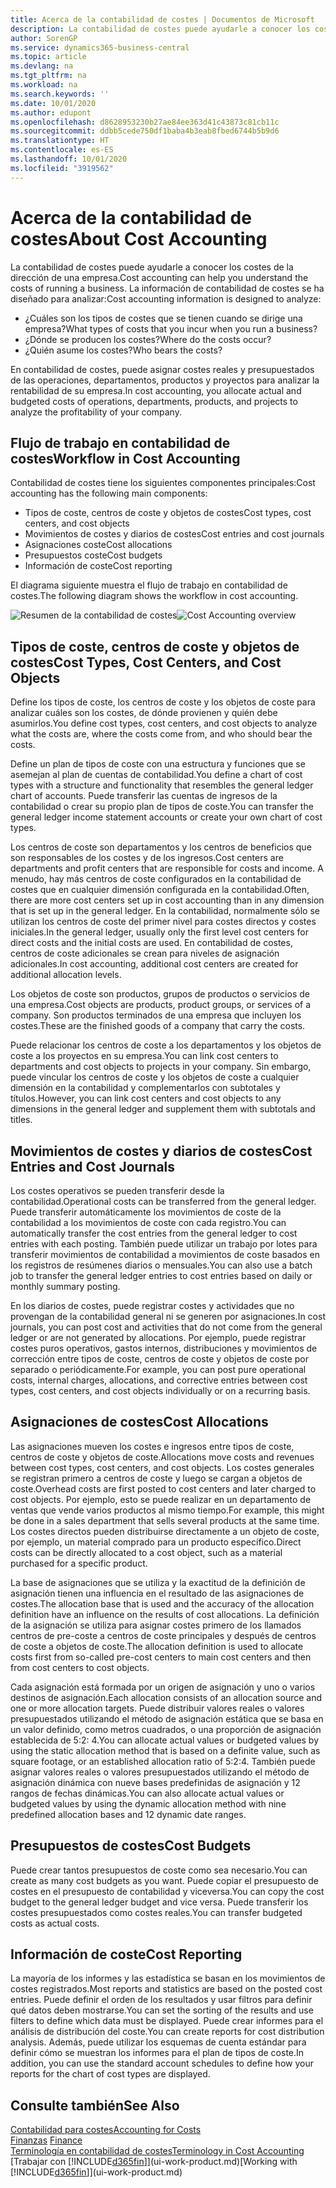 ```yaml
---
title: Acerca de la contabilidad de costes | Documentos de Microsoft
description: La contabilidad de costes puede ayudarle a conocer los costes de la dirección de una empresa.
author: SorenGP
ms.service: dynamics365-business-central
ms.topic: article
ms.devlang: na
ms.tgt_pltfrm: na
ms.workload: na
ms.search.keywords: ''
ms.date: 10/01/2020
ms.author: edupont
ms.openlocfilehash: d8628953230b27ae84ee363d41c43873c81cb11c
ms.sourcegitcommit: ddbb5cede750df1baba4b3eab8fbed6744b5b9d6
ms.translationtype: HT
ms.contentlocale: es-ES
ms.lasthandoff: 10/01/2020
ms.locfileid: "3919562"
---
```

# <a name="about-cost-accounting"></a><span data-ttu-id="3e132-103">Acerca de la contabilidad de costes</span><span class="sxs-lookup"><span data-stu-id="3e132-103">About Cost Accounting</span></span>
<span data-ttu-id="3e132-104">La contabilidad de costes puede ayudarle a conocer los costes de la dirección de una empresa.</span><span class="sxs-lookup"><span data-stu-id="3e132-104">Cost accounting can help you understand the costs of running a business.</span></span> <span data-ttu-id="3e132-105">La información de contabilidad de costes se ha diseñado para analizar:</span><span class="sxs-lookup"><span data-stu-id="3e132-105">Cost accounting information is designed to analyze:</span></span>  

-   <span data-ttu-id="3e132-106">¿Cuáles son los tipos de costes que se tienen cuando se dirige una empresa?</span><span class="sxs-lookup"><span data-stu-id="3e132-106">What types of costs that you incur when you run a business?</span></span>  
-   <span data-ttu-id="3e132-107">¿Dónde se producen los costes?</span><span class="sxs-lookup"><span data-stu-id="3e132-107">Where do the costs occur?</span></span>  
-   <span data-ttu-id="3e132-108">¿Quién asume los costes?</span><span class="sxs-lookup"><span data-stu-id="3e132-108">Who bears the costs?</span></span>  

<span data-ttu-id="3e132-109">En contabilidad de costes, puede asignar costes reales y presupuestados de las operaciones, departamentos, productos y proyectos para analizar la rentabilidad de su empresa.</span><span class="sxs-lookup"><span data-stu-id="3e132-109">In cost accounting, you allocate actual and budgeted costs of operations, departments, products, and projects to analyze the profitability of your company.</span></span>  

## <a name="workflow-in-cost-accounting"></a><span data-ttu-id="3e132-110">Flujo de trabajo en contabilidad de costes</span><span class="sxs-lookup"><span data-stu-id="3e132-110">Workflow in Cost Accounting</span></span>  
<span data-ttu-id="3e132-111">Contabilidad de costes tiene los siguientes componentes principales:</span><span class="sxs-lookup"><span data-stu-id="3e132-111">Cost accounting has the following main components:</span></span>  

-   <span data-ttu-id="3e132-112">Tipos de coste, centros de coste y objetos de costes</span><span class="sxs-lookup"><span data-stu-id="3e132-112">Cost types, cost centers, and cost objects</span></span>  
-   <span data-ttu-id="3e132-113">Movimientos de costes y diarios de costes</span><span class="sxs-lookup"><span data-stu-id="3e132-113">Cost entries and cost journals</span></span>  
-   <span data-ttu-id="3e132-114">Asignaciones coste</span><span class="sxs-lookup"><span data-stu-id="3e132-114">Cost allocations</span></span>  
-   <span data-ttu-id="3e132-115">Presupuestos coste</span><span class="sxs-lookup"><span data-stu-id="3e132-115">Cost budgets</span></span>
-   <span data-ttu-id="3e132-116">Información de coste</span><span class="sxs-lookup"><span data-stu-id="3e132-116">Cost reporting</span></span>  

<span data-ttu-id="3e132-117">El diagrama siguiente muestra el flujo de trabajo en contabilidad de costes.</span><span class="sxs-lookup"><span data-stu-id="3e132-117">The following diagram shows the workflow in cost accounting.</span></span>  

<span data-ttu-id="3e132-118">![Resumen de la contabilidad de costes](media/costaccountingoverview.png "CostAccountingOverview")</span><span class="sxs-lookup"><span data-stu-id="3e132-118">![Cost Accounting overview](media/costaccountingoverview.png "CostAccountingOverview")</span></span>  

## <a name="cost-types-cost-centers-and-cost-objects"></a><span data-ttu-id="3e132-119">Tipos de coste, centros de coste y objetos de costes</span><span class="sxs-lookup"><span data-stu-id="3e132-119">Cost Types, Cost Centers, and Cost Objects</span></span>  
<span data-ttu-id="3e132-120">Define los tipos de coste, los centros de coste y los objetos de coste para analizar cuáles son los costes, de dónde provienen y quién debe asumirlos.</span><span class="sxs-lookup"><span data-stu-id="3e132-120">You define cost types, cost centers, and cost objects to analyze what the costs are, where the costs come from, and who should bear the costs.</span></span>  

<span data-ttu-id="3e132-121">Define un plan de tipos de coste con una estructura y funciones que se asemejan al plan de cuentas de contabilidad.</span><span class="sxs-lookup"><span data-stu-id="3e132-121">You define a chart of cost types with a structure and functionality that resembles the general ledger chart of accounts.</span></span> <span data-ttu-id="3e132-122">Puede transferir las cuentas de ingresos de la contabilidad o crear su propio plan de tipos de coste.</span><span class="sxs-lookup"><span data-stu-id="3e132-122">You can transfer the general ledger income statement accounts or create your own chart of cost types.</span></span>  

<span data-ttu-id="3e132-123">Los centros de coste son departamentos y los centros de beneficios que son responsables de los costes y de los ingresos.</span><span class="sxs-lookup"><span data-stu-id="3e132-123">Cost centers are departments and profit centers that are responsible for costs and income.</span></span> <span data-ttu-id="3e132-124">A menudo, hay más centros de coste configurados en la contabilidad de costes que en cualquier dimensión configurada en la contabilidad.</span><span class="sxs-lookup"><span data-stu-id="3e132-124">Often, there are more cost centers set up in cost accounting than in any dimension that is set up in the general ledger.</span></span> <span data-ttu-id="3e132-125">En la contabilidad, normalmente sólo se utilizan los centros de coste del primer nivel para costes directos y costes iniciales.</span><span class="sxs-lookup"><span data-stu-id="3e132-125">In the general ledger, usually only the first level cost centers for direct costs and the initial costs are used.</span></span> <span data-ttu-id="3e132-126">En contabilidad de costes, centros de coste adicionales se crean para niveles de asignación adicionales.</span><span class="sxs-lookup"><span data-stu-id="3e132-126">In cost accounting, additional cost centers are created for additional allocation levels.</span></span>  

<span data-ttu-id="3e132-127">Los objetos de coste son productos, grupos de productos o servicios de una empresa.</span><span class="sxs-lookup"><span data-stu-id="3e132-127">Cost objects are products, product groups, or services of a company.</span></span> <span data-ttu-id="3e132-128">Son productos terminados de una empresa que incluyen los costes.</span><span class="sxs-lookup"><span data-stu-id="3e132-128">These are the finished goods of a company that carry the costs.</span></span>  

<span data-ttu-id="3e132-129">Puede relacionar los centros de coste a los departamentos y los objetos de coste a los proyectos en su empresa.</span><span class="sxs-lookup"><span data-stu-id="3e132-129">You can link cost centers to departments and cost objects to projects in your company.</span></span> <span data-ttu-id="3e132-130">Sin embargo, puede vincular los centros de coste y los objetos de coste a cualquier dimensión en la contabilidad y complementarlos con subtotales y títulos.</span><span class="sxs-lookup"><span data-stu-id="3e132-130">However, you can link cost centers and cost objects to any dimensions in the general ledger and supplement them with subtotals and titles.</span></span>  

## <a name="cost-entries-and-cost-journals"></a><span data-ttu-id="3e132-131">Movimientos de costes y diarios de costes</span><span class="sxs-lookup"><span data-stu-id="3e132-131">Cost Entries and Cost Journals</span></span>  
<span data-ttu-id="3e132-132">Los costes operativos se pueden transferir desde la contabilidad.</span><span class="sxs-lookup"><span data-stu-id="3e132-132">Operational costs can be transferred from the general ledger.</span></span> <span data-ttu-id="3e132-133">Puede transferir automáticamente los movimientos de coste de la contabilidad a los movimientos de coste con cada registro.</span><span class="sxs-lookup"><span data-stu-id="3e132-133">You can automatically transfer the cost entries from the general ledger to cost entries with each posting.</span></span> <span data-ttu-id="3e132-134">También puede utilizar un trabajo por lotes para transferir movimientos de contabilidad a movimientos de coste basados en los registros de resúmenes diarios o mensuales.</span><span class="sxs-lookup"><span data-stu-id="3e132-134">You can also use a batch job to transfer the general ledger entries to cost entries based on daily or monthly summary posting.</span></span>  

<span data-ttu-id="3e132-135">En los diarios de costes, puede registrar costes y actividades que no provengan de la contabilidad general ni se generen por asignaciones.</span><span class="sxs-lookup"><span data-stu-id="3e132-135">In cost journals, you can post cost and activities that do not come from the general ledger or are not generated by allocations.</span></span> <span data-ttu-id="3e132-136">Por ejemplo, puede registrar costes puros operativos, gastos internos, distribuciones y movimientos de corrección entre tipos de coste, centros de coste y objetos de coste por separado o periódicamente.</span><span class="sxs-lookup"><span data-stu-id="3e132-136">For example, you can post pure operational costs, internal charges, allocations, and corrective entries between cost types, cost centers, and cost objects individually or on a recurring basis.</span></span>  

## <a name="cost-allocations"></a><span data-ttu-id="3e132-137">Asignaciones de costes</span><span class="sxs-lookup"><span data-stu-id="3e132-137">Cost Allocations</span></span>  
<span data-ttu-id="3e132-138">Las asignaciones mueven los costes e ingresos entre tipos de coste, centros de coste y objetos de coste.</span><span class="sxs-lookup"><span data-stu-id="3e132-138">Allocations move costs and revenues between cost types, cost centers, and cost objects.</span></span> <span data-ttu-id="3e132-139">Los costes generales se registran primero a centros de coste y luego se cargan a objetos de coste.</span><span class="sxs-lookup"><span data-stu-id="3e132-139">Overhead costs are first posted to cost centers and later charged to cost objects.</span></span> <span data-ttu-id="3e132-140">Por ejemplo, esto se puede realizar en un departamento de ventas que vende varios productos al mismo tiempo.</span><span class="sxs-lookup"><span data-stu-id="3e132-140">For example, this might be done in a sales department that sells several products at the same time.</span></span> <span data-ttu-id="3e132-141">Los costes directos pueden distribuirse directamente a un objeto de coste, por ejemplo, un material comprado para un producto específico.</span><span class="sxs-lookup"><span data-stu-id="3e132-141">Direct costs can be directly allocated to a cost object, such as a material purchased for a specific product.</span></span>  

<span data-ttu-id="3e132-142">La base de asignaciones que se utiliza y la exactitud de la definición de asignación tienen una influencia en el resultado de las asignaciones de costes.</span><span class="sxs-lookup"><span data-stu-id="3e132-142">The allocation base that is used and the accuracy of the allocation definition have an influence on the results of cost allocations.</span></span> <span data-ttu-id="3e132-143">La definición de la asignación se utiliza para asignar costes primero de los llamados centros de pre-coste a centros de coste principales y después de centros de coste a objetos de coste.</span><span class="sxs-lookup"><span data-stu-id="3e132-143">The allocation definition is used to allocate costs first from so-called pre-cost centers to main cost centers and then from cost centers to cost objects.</span></span>  

<span data-ttu-id="3e132-144">Cada asignación está formada por un origen de asignación y uno o varios destinos de asignación.</span><span class="sxs-lookup"><span data-stu-id="3e132-144">Each allocation consists of an allocation source and one or more allocation targets.</span></span> <span data-ttu-id="3e132-145">Puede distribuir valores reales o valores presupuestados utilizando el método de asignación estática que se basa en un valor definido, como metros cuadrados, o una proporción de asignación establecida de 5:2: 4.</span><span class="sxs-lookup"><span data-stu-id="3e132-145">You can allocate actual values or budgeted values by using the static allocation method that is based on a definite value, such as square footage, or an established allocation ratio of 5:2:4.</span></span> <span data-ttu-id="3e132-146">También puede asignar valores reales o valores presupuestados utilizando el método de asignación dinámica con nueve bases predefinidas de asignación y 12 rangos de fechas dinámicas.</span><span class="sxs-lookup"><span data-stu-id="3e132-146">You can also allocate actual values or budgeted values by using the dynamic allocation method with nine predefined allocation bases and 12 dynamic date ranges.</span></span>  

## <a name="cost-budgets"></a><span data-ttu-id="3e132-147">Presupuestos de costes</span><span class="sxs-lookup"><span data-stu-id="3e132-147">Cost Budgets</span></span>  
<span data-ttu-id="3e132-148">Puede crear tantos presupuestos de coste como sea necesario.</span><span class="sxs-lookup"><span data-stu-id="3e132-148">You can create as many cost budgets as you want.</span></span> <span data-ttu-id="3e132-149">Puede copiar el presupuesto de costes en el presupuesto de contabilidad y viceversa.</span><span class="sxs-lookup"><span data-stu-id="3e132-149">You can copy the cost budget to the general ledger budget and vice versa.</span></span> <span data-ttu-id="3e132-150">Puede transferir los costes presupuestados como costes reales.</span><span class="sxs-lookup"><span data-stu-id="3e132-150">You can transfer budgeted costs as actual costs.</span></span>  

## <a name="cost-reporting"></a><span data-ttu-id="3e132-151">Información de coste</span><span class="sxs-lookup"><span data-stu-id="3e132-151">Cost Reporting</span></span>  
<span data-ttu-id="3e132-152">La mayoría de los informes y las estadística se basan en los movimientos de costes registrados.</span><span class="sxs-lookup"><span data-stu-id="3e132-152">Most reports and statistics are based on the posted cost entries.</span></span> <span data-ttu-id="3e132-153">Puede definir el orden de los resultados y usar filtros para definir qué datos deben mostrarse.</span><span class="sxs-lookup"><span data-stu-id="3e132-153">You can set the sorting of the results and use filters to define which data must be displayed.</span></span> <span data-ttu-id="3e132-154">Puede crear informes para el análisis de distribución del coste.</span><span class="sxs-lookup"><span data-stu-id="3e132-154">You can create reports for cost distribution analysis.</span></span> <span data-ttu-id="3e132-155">Además, puede utilizar los esquemas de cuenta estándar para definir cómo se muestran los informes para el plan de tipos de coste.</span><span class="sxs-lookup"><span data-stu-id="3e132-155">In addition, you can use the standard account schedules to define how your reports for the chart of cost types are displayed.</span></span>  

## <a name="see-also"></a><span data-ttu-id="3e132-156">Consulte también</span><span class="sxs-lookup"><span data-stu-id="3e132-156">See Also</span></span>  
 [<span data-ttu-id="3e132-157">Contabilidad para costes</span><span class="sxs-lookup"><span data-stu-id="3e132-157">Accounting for Costs</span></span>](finance-manage-cost-accounting.md)  
 <span data-ttu-id="3e132-158">[Finanzas](finance.md) </span><span class="sxs-lookup"><span data-stu-id="3e132-158">[Finance](finance.md) </span></span>  
 [<span data-ttu-id="3e132-159">Terminología en contabilidad de costes</span><span class="sxs-lookup"><span data-stu-id="3e132-159">Terminology in Cost Accounting</span></span>](finance-terminology-in-cost-accounting.md)  
 <span data-ttu-id="3e132-160">[Trabajar con [!INCLUDE[d365fin](includes/d365fin_md.md)]](ui-work-product.md)</span><span class="sxs-lookup"><span data-stu-id="3e132-160">[Working with [!INCLUDE[d365fin](includes/d365fin_md.md)]](ui-work-product.md)</span></span>
